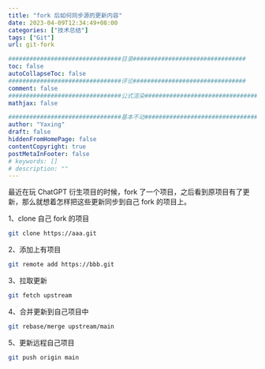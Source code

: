 ```yaml
---
title: "fork 后如何同步源的更新内容"
date: 2023-04-09T12:34:49+08:00
categories: ["技术总结"]
tags: ["Git"]
url: git-fork

################################目录################################
toc: false
autoCollapseToc: false
################################评论################################
comment: false
################################公式渲染################################
mathjax: false

################################基本不动################################
author: "Yaxing"
draft: false
hiddenFromHomePage: false
contentCopyright: true
postMetaInFooter: false
# keywords: []
# description: ""
---
```


最近在玩 ChatGPT 衍生项目的时候，fork 了一个项目，之后看到原项目有了更新，那么就想着怎样把这些更新同步到自己 fork 的项目上。<!--more-->

1、clone 自己 fork 的项目

```bash
git clone https://aaa.git
```

2、添加上有项目

```bash
git remote add https://bbb.git
```

3、拉取更新

```bash
git fetch upstream
```

4、合并更新到自己项目中

```bash
git rebase/merge upstream/main
```

5、更新远程自己项目

```bash
git push origin main
```

